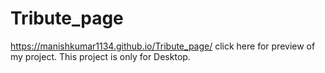 # Tribute_page
  https://manishkumar1134.github.io/Tribute_page/ click here for preview of my project.
  This project is only for Desktop.
